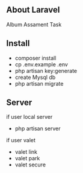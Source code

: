 
## About Laravel

Album Assament Task

## Install

- composer install
- cp .env.example .env
- php artisan key:generate
- create Mysql db 
- php artisan migrate

## Server

if user local server 
- php artisan server

if user valet 
- valet link 
- valet park 
- valet secure 
